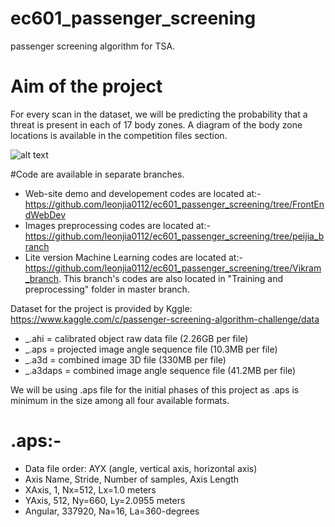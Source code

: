 # ec601_passenger_screening
passenger screening algorithm for TSA.
# Aim of the project
For every scan in the dataset, we will be predicting the probability that a threat is present in each of 17 body zones. A diagram of the body zone locations is available in the competition files section.

![alt text](https://kaggle2.blob.core.windows.net/competitions/kaggle/6775/media/body_zone_descriptions.png)


#Code are available in separate branches.

- Web-site demo and developement codes are located at:- https://github.com/leonjia0112/ec601_passenger_screening/tree/FrontEndWebDev
- Images preprocessing codes are located at:- https://github.com/leonjia0112/ec601_passenger_screening/tree/peijia_branch
- Lite version Machine Learning codes are located at:- https://github.com/leonjia0112/ec601_passenger_screening/tree/Vikram_branch. This branch's codes are also located in "Training and preprocessing" folder in master branch.


Dataset for the project is provided by Kggle: https://www.kaggle.com/c/passenger-screening-algorithm-challenge/data

- _.ahi = calibrated object raw data file (2.26GB per file)
- _.aps = projected image angle sequence file (10.3MB per file)
- _.a3d = combined image 3D file (330MB per file)
- _.a3daps = combined image angle sequence file (41.2MB per file)

We will be using .aps file for the initial phases of this project as .aps is minimum in the size among all four available formats.
# .aps:-
- Data file order: AYX (angle, vertical axis, horizontal axis)
- Axis Name, Stride, Number of samples, Axis Length
- XAxis, 1, Nx=512, Lx=1.0 meters
- YAxis, 512, Ny=660, Ly=2.0955 meters
- Angular, 337920, Na=16, La=360-degrees


